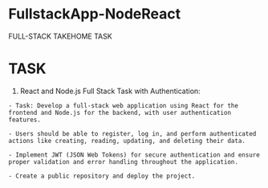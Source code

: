 # FullstackApp-NodeReact
FULL-STACK TAKEHOME TASK

# TASK 

1. React and Node.js Full Stack Task with Authentication:

`- Task: Develop a full-stack web application using React for the frontend and Node.js for the backend, with user authentication features.`

`- Users should be able to register, log in, and perform authenticated actions like creating, reading, updating, and deleting their data.`

`- Implement JWT (JSON Web Tokens) for secure authentication and ensure proper validation and error handling throughout the application.`

`- Create a public repository and deploy the project.`

